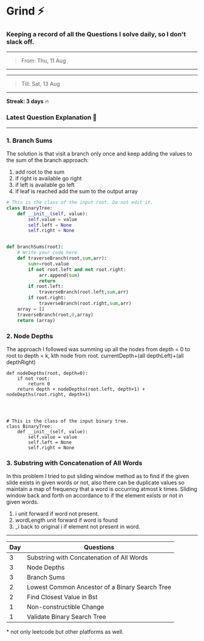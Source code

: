 # Grind :zap:

### Keeping a record of all the Questions I solve daily, so I don't slack off.

---
>From:  Thu, 11 Aug
---
---
>Till: Sat, 13 Aug
---

**Streak: 3 days** :fire:

### Latest Question Explanation :octopus:

---
### 1. Branch Sums

The solution is that visit a branch only once and keep adding the values to the sum of the branch 
approach:
1. add root to the sum
2. if right is available go right
3. if left is available go left
4. if leaf is reached add the sum to the output array

```python
# This is the class of the input root. Do not edit it.
class BinaryTree:
    def __init__(self, value):
        self.value = value
        self.left = None
        self.right = None


def branchSums(root):
    # Write your code here.
    def traverseBranch(root,sum,arr):
        sum+=root.value
        if not root.left and not root.right:
            arr.append(sum)
            return
        if root.left:
            traverseBranch(root.left,sum,arr)
        if root.right:
            traverseBranch(root.right,sum,arr)
    array = []
    traverseBranch(root,0,array)
    return (array)
```

### 2. Node Depths

The approach I followed was summing up all the nodes from depth = 0 to root to depth = k, kth node from root.
currentDepth+(all depthLeft)+(all depthRight)

```python3
def nodeDepths(root, depth=0):
    if not root:
        return 0
    return depth + nodeDepths(root.left, depth+1) + nodeDepths(root.right, depth+1)
    
        


# This is the class of the input binary tree.
class BinaryTree:
    def __init__(self, value):
        self.value = value
        self.left = None
        self.right = None
```

### 3. Substring with Concatenation of All Words

In this problem I tried to put sliding window method as to find if the given slide exists in given words or not, also there can be duplicate values so maintain a map of frequency that a word is occurring atmost k times. Sliding window back and forth on accordance to if the element exists or not in given words.
1. i unit forward if word not present.
2. wordLength unit forward if word is found
3. _i back to original i if element not present in word. 
---


| Day | Questions |
| --- | ----------- |
|3|Substring with Concatenation of All Words|
|3|Node Depths|
|3|Branch Sums|
|2|Lowest Common Ancestor of a Binary Search Tree|
|2|Find Closest Value in Bst|
|1|Non-constructible Change|
|1|Validate Binary Search Tree|


\* not only leetcode but other platforms as well.
